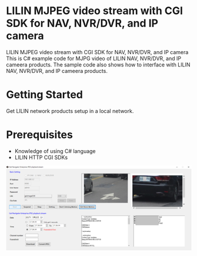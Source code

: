 # LILIN MJPEG video stream with CGI SDK for NAV, NVR/DVR, and IP camera
LILIN MJPEG video stream with CGI SDK for NAV, NVR/DVR, and IP camera
<BR>
This is C# example code for MJPG video of LILIN NAV, NVR/DVR, and IP cameera products.  The sample code also shows how to interface with LILIN NAV, NVR/DVR, and IP cameera products.
  
# Getting Started
Get LILIN network products setup in a local network.

# Prerequisites
* Knowledge of using C# language
* LILIN HTTP CGI SDKs

![alt tag](https://github.com/LILINOpenGitHub/LILIN-MJPEG-video-stream-with-CGI-SDK-for-NAV-NVR-DVR-and-IP-camera/blob/master/Universal%20MJPG%20SDK/getCMAalarmmotion.png?raw=true)
